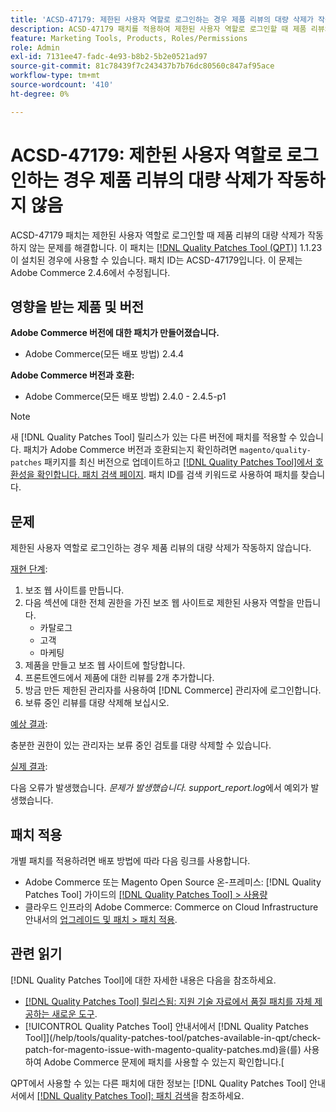 ```yaml
---
title: 'ACSD-47179: 제한된 사용자 역할로 로그인하는 경우 제품 리뷰의 대량 삭제가 작동하지 않음'
description: ACSD-47179 패치를 적용하여 제한된 사용자 역할로 로그인할 때 제품 리뷰의 대량 삭제가 작동하지 않는 Adobe Commerce 문제를 해결합니다.
feature: Marketing Tools, Products, Roles/Permissions
role: Admin
exl-id: 7131ee47-fadc-4e93-b8b2-5b2e0521ad97
source-git-commit: 81c78439f7c243437b7b76dc80560c847af95ace
workflow-type: tm+mt
source-wordcount: '410'
ht-degree: 0%

---
```


# ACSD-47179: 제한된 사용자 역할로 로그인하는 경우 제품 리뷰의 대량 삭제가 작동하지 않음

ACSD-47179 패치는 제한된 사용자 역할로 로그인할 때 제품 리뷰의 대량 삭제가 작동하지 않는 문제를 해결합니다. 이 패치는 [[!DNL Quality Patches Tool (QPT)]](https://experienceleague.adobe.com/en/docs/commerce-knowledge-base/kb/announcements/commerce-announcements/magento-quality-patches-released-new-tool-to-self-serve-quality-patches) 1.1.23이 설치된 경우에 사용할 수 있습니다. 패치 ID는 ACSD-47179입니다. 이 문제는 Adobe Commerce 2.4.6에서 수정됩니다.

## 영향을 받는 제품 및 버전

**Adobe Commerce 버전에 대한 패치가 만들어졌습니다.**

* Adobe Commerce(모든 배포 방법) 2.4.4

**Adobe Commerce 버전과 호환:**

* Adobe Commerce(모든 배포 방법) 2.4.0 - 2.4.5-p1

>[!NOTE]
>
>새 [!DNL Quality Patches Tool] 릴리스가 있는 다른 버전에 패치를 적용할 수 있습니다. 패치가 Adobe Commerce 버전과 호환되는지 확인하려면 `magento/quality-patches` 패키지를 최신 버전으로 업데이트하고 [[!DNL Quality Patches Tool]에서 호환성을 확인합니다. 패치 검색 페이지](https://experienceleague.adobe.com/tools/commerce-quality-patches/index.html). 패치 ID를 검색 키워드로 사용하여 패치를 찾습니다.

## 문제

제한된 사용자 역할로 로그인하는 경우 제품 리뷰의 대량 삭제가 작동하지 않습니다.

<u>재현 단계</u>:

1. 보조 웹 사이트를 만듭니다.
1. 다음 섹션에 대한 전체 권한을 가진 보조 웹 사이트로 제한된 사용자 역할을 만듭니다.
   * 카탈로그
   * 고객
   * 마케팅
1. 제품을 만들고 보조 웹 사이트에 할당합니다.
1. 프론트엔드에서 제품에 대한 리뷰를 2개 추가합니다.
1. 방금 만든 제한된 관리자를 사용하여 [!DNL Commerce] 관리자에 로그인합니다.
1. 보류 중인 리뷰를 대량 삭제해 보십시오.

<u>예상 결과</u>:

충분한 권한이 있는 관리자는 보류 중인 검토를 대량 삭제할 수 있습니다.

<u>실제 결과</u>:

다음 오류가 발생했습니다. _문제가 발생했습니다. support_report.log_&#x200B;에서 예외가 발생했습니다.

## 패치 적용

개별 패치를 적용하려면 배포 방법에 따라 다음 링크를 사용합니다.

* Adobe Commerce 또는 Magento Open Source 온-프레미스: [!DNL Quality Patches Tool] 가이드의 [[!DNL Quality Patches Tool] > 사용량](/help/tools/quality-patches-tool/usage.md)
* 클라우드 인프라의 Adobe Commerce: Commerce on Cloud Infrastructure 안내서의 [업그레이드 및 패치 > 패치 적용](https://experienceleague.adobe.com/docs/commerce-cloud-service/user-guide/develop/upgrade/apply-patches.html).

## 관련 읽기

[!DNL Quality Patches Tool]에 대한 자세한 내용은 다음을 참조하세요.

* [[!DNL Quality Patches Tool] 릴리스됨: 지원 기술 자료에서 품질 패치를 자체 제공하는 새로운 도구](https://experienceleague.adobe.com/en/docs/commerce-knowledge-base/kb/announcements/commerce-announcements/magento-quality-patches-released-new-tool-to-self-serve-quality-patches).
* [!UICONTROL Quality Patches Tool] 안내서에서  [!DNL Quality Patches Tool]](/help/tools/quality-patches-tool/patches-available-in-qpt/check-patch-for-magento-issue-with-magento-quality-patches.md)을(를) 사용하여 Adobe Commerce 문제에 패치를 사용할 수 있는지 확인합니다.[


QPT에서 사용할 수 있는 다른 패치에 대한 정보는 [!DNL Quality Patches Tool] 안내서에서 [[!DNL Quality Patches Tool]: 패치 검색](https://experienceleague.adobe.com/tools/commerce-quality-patches/index.html)을 참조하세요.
